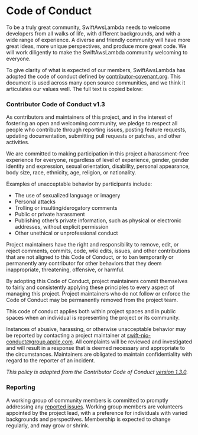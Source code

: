 # Code of Conduct
To be a truly great community, SwiftAwsLambda needs to welcome developers from all walks of life,
with different backgrounds, and with a wide range of experience. A diverse and friendly
community will have more great ideas, more unique perspectives, and produce more great 
code. We will work diligently to make the SwiftAwsLambda community welcoming to everyone.

To give clarity of what is expected of our members, SwiftAwsLambda has adopted the code of conduct 
defined by [contributor-covenant.org](https://www.contributor-covenant.org). This document is used across many open source 
communities, and we think it articulates our values well. The full text is copied below:

### Contributor Code of Conduct v1.3
As contributors and maintainers of this project, and in the interest of fostering an open and 
welcoming community, we pledge to respect all people who contribute through reporting 
issues, posting feature requests, updating documentation, submitting pull requests or patches, 
and other activities.

We are committed to making participation in this project a harassment-free experience for 
everyone, regardless of level of experience, gender, gender identity and expression, sexual 
orientation, disability, personal appearance, body size, race, ethnicity, age, religion, or 
nationality.

Examples of unacceptable behavior by participants include:
- The use of sexualized language or imagery
- Personal attacks
- Trolling or insulting/derogatory comments
- Public or private harassment
- Publishing other’s private information, such as physical or electronic addresses, without explicit permission
- Other unethical or unprofessional conduct

Project maintainers have the right and responsibility to remove, edit, or reject comments, 
commits, code, wiki edits, issues, and other contributions that are not aligned to this Code of 
Conduct, or to ban temporarily or permanently any contributor for other behaviors that they 
deem inappropriate, threatening, offensive, or harmful.

By adopting this Code of Conduct, project maintainers commit themselves to fairly and 
consistently applying these principles to every aspect of managing this project. Project 
maintainers who do not follow or enforce the Code of Conduct may be permanently removed 
from the project team.

This code of conduct applies both within project spaces and in public spaces when an 
individual is representing the project or its community.

Instances of abusive, harassing, or otherwise unacceptable behavior may be reported by 
contacting a project maintainer at [swift-nio-conduct@group.apple.com](mailto:swift-nio-conduct@group.apple.com). All complaints will be reviewed and 
investigated and will result in a response that is deemed necessary and appropriate to the 
circumstances. Maintainers are obligated to maintain confidentiality with regard to the reporter 
of an incident.

*This policy is adapted from the Contributor Code of Conduct [version 1.3.0](https://contributor-covenant.org/version/1/3/0/).*

### Reporting
A working group of community members is committed to promptly addressing any [reported issues](mailto:swift-nio-conduct@group.apple.com).
Working group members are volunteers appointed by the project lead, with a 
preference for individuals with varied backgrounds and perspectives. Membership is expected 
to change regularly, and may grow or shrink.
